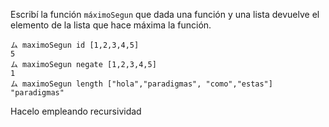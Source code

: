 Escribí la función `máximoSegun` que dada una función y una lista devuelve el elemento de la lista que hace máxima la función.

```
ム maximoSegun id [1,2,3,4,5]
5
ム maximoSegun negate [1,2,3,4,5]
1
ム maximoSegun length ["hola","paradigmas", "como","estas"]
"paradigmas"
```

Hacelo empleando recursividad